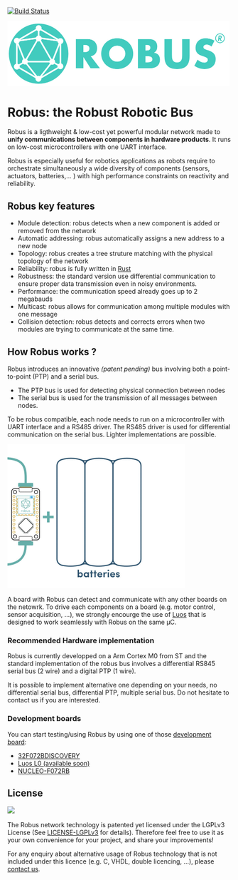 [![Build Status](https://travis-ci.com/pollen-robotics/robus.svg?token=RxFY2cvxnBdyPk3Jevf4&branch=master)](https://travis-ci.com/pollen-robotics/robus)

<img src="doc/img/logo-robus-horizontal.jpg" width="500">

# Robus: the Robust Robotic Bus

Robus is a ligthweight & low-cost yet powerful modular network made to **unify communications between components in hardware products**. It runs on low-cost microcontrollers with one UART interface.

Robus is especially useful for robotics applications as robots require to orchestrate simultaneously a wide diversity of components (sensors, actuators, batteries,... ) with high performance constraints on reactivity and reliability.

## Robus key features


- Module detection: robus detects when a new component is added or removed from the network 
- Automatic addressing: robus automatically assigns a new address to a new node
- Topology: robus creates a tree struture matching with the physical topology of the network
- Reliability: robus is fully written in [Rust](https://www.rust-lang.org/fr-FR/) 
- Robustness: the standard version use differential communication to ensure proper data transmission even in noisy environments.
- Performance: the communication speed already goes up to 2 megabauds
- Multicast: robus allows for communication among multiple modules with one message
- Collision detection: robus detects and corrects errors when two modules are trying to communicate at the same time.


## How Robus works ?

Robus introduces an innovative *(patent pending)* bus involving both a point-to-point (PTP) and a serial bus. 
- The PTP bus is used for detecting physical connection between nodes
- The serial bus is used for the transmission of all messages between nodes. 

To be robus compatible, each node needs to run on a microcontroller with UART interface and a RS485 driver. The RS485 driver is used for differential communication on the serial bus. Lighter implementations are possible.

<img src="doc/img/hardware-diversity.gif" width="400">

A board with Robus can detect and communicate with any other boards on the netowrk. To drive each components on a board (e.g. motor control, sensor acquisition, ...), we strongly encourge the use of [Luos](https://github.com/pollen-robotics/luos) that is designed to work seamlessly with Robus on the same µC. 


### Recommended Hardware implementation

Robus is currently developped on a Arm Cortex M0 from ST and the standard implementation of the robus bus involves a differential RS845 serial bus (2 wire) and a digital PTP (1 wire).

It is possible to implement alternative one depending on your needs, no differential serial bus, differential PTP, multiple serial bus. Do not hesitate to contact us if you are interested.

### Development boards

You can start testing/using Robus by using one of those [development board](https://www.luos.io/products/):

- [32F072BDISCOVERY](https://www.luos.io/product/stm32f0-disco/)
- [Luos L0 (available soon)](https://www.luos.io/product/luos-l0/)
- [NUCLEO-F072RB](https://www.luos.io/product/nucleo-f0/)


## License

<img src="https://upload.wikimedia.org/wikipedia/commons/thumb/3/3b/LGPLv3_Logo.svg/1200px-LGPLv3_Logo.svg.png" height="60px">

The Robus network technology is patented yet licensed under the LGPLv3 License (See [LICENSE-LGPLv3](LICENSE) for details). Therefore feel free to use it as your own convenience for your project, and share your improvements!

For any enquiry about alternative usage of Robus technology that is not included under this licence (e.g. C, VHDL, double licencing, ...), please [contact us](mailto:contact@pollen-robotics.com).




